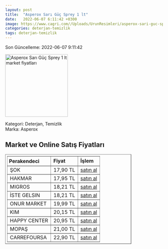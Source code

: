 ```yaml
---
layout: post
title:  "Asperox Sarı Güç Sprey 1 lt"
date:   2022-06-07 6:11:42 +0300
image: https://www.cagri.com//Uploads/UrunResimleri/asperox-sari-guc-sprey-1-lt-fbb6.jpg
categories: deterjan-temizlik
tags: deterjan-temizlik
---
```


Son Güncelleme: 2022-06-07 9:11:42

<img src="https://www.cagri.com//Uploads/UrunResimleri/asperox-sari-guc-sprey-1-lt-fbb6.jpg" width="200" alt="Asperox Sarı Güç Sprey 1 lt market fiyatları" />

Kategori: Deterjan, Temizlik
<br />
Marka: Asperox

<h2>Market ve Online Satış Fiyatları</h2>

<table border="1" style="padding: 5px;width:80%;">
  <tr>
    <td style="padding: 5px;"><strong>Perakendeci</strong></td>
    <td><strong>Fiyat</strong></td>
    <td><strong>İşlem</strong></td>
  </tr>
  <tr>
              <td title="Şok">ŞOK</td>
              <td>17,90 TL</td>
              <td><a title="Şok" target="_blank" href="https://www.sokmarket.com.tr/sari-guc-1-lt-p-29102/">satın al</a></td>
            </tr><tr>
              <td title="Hakmar">HAKMAR</td>
              <td>17,95 TL</td>
              <td><a title="Hakmar" target="_blank" href="https://www.hakmarexpress.com.tr/urun/temizlik-asperox-sari-guc-cok-amacli-ultra-yag-cozucu-1-lt">satın al</a></td>
            </tr><tr>
              <td title="Migros">MIGROS</td>
              <td>18,21 TL</td>
              <td><a title="Migros" target="_blank" href="https://www.migros.com.tr/asperox-sari-guc-sprey-1-l-p-1d4f3c4">satın al</a></td>
            </tr><tr>
              <td title="İste Gelsin">İSTE GELSIN</td>
              <td>18,21 TL</td>
              <td><a title="İste Gelsin" target="_blank" href="https://www.istegelsin.com/urun/asperox-sari-guc-sprey-1-l_PRS21-AD">satın al</a></td>
            </tr><tr>
              <td title="Onur Market">ONUR MARKET</td>
              <td>19,99 TL</td>
              <td><a title="Onur Market" target="_blank" href="https://www.onurmarket.com/-asperox-sari-guc-1-lt-sprey--68235">satın al</a></td>
            </tr><tr>
              <td title="Kim">KIM</td>
              <td>20,15 TL</td>
              <td><a title="Kim" target="_blank" href="https://www.kimgeldi.com/asperox-sari-guc-1000-ml">satın al</a></td>
            </tr><tr>
              <td title="Happy Center">HAPPY CENTER</td>
              <td>20,95 TL</td>
              <td><a title="Happy Center" target="_blank" href="https://www.happycenter.com.tr/asperox-sari-guc-1lt-sprey12">satın al</a></td>
            </tr><tr>
              <td title="Mopaş">MOPAŞ</td>
              <td>21,00 TL</td>
              <td><a title="Mopaş" target="_blank" href="https://mopas.com.tr/asperox-sari-guc-sprey-1000-ml/p/859687">satın al</a></td>
            </tr><tr>
              <td title="CarrefourSA">CARREFOURSA</td>
              <td>22,90 TL</td>
              <td><a title="CarrefourSA" target="_blank" href="https://www.carrefoursa.com/asperox-sari-guc-1-lt-p-30285107">satın al</a></td>
            </tr>
</table>
